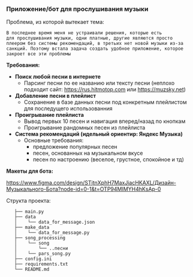 <h3><b>Приложение/бот для прослушивания музыки</b></h3> 

Проблема, из которой вытекает тема:

    В последнее время меня не устраивали решения, которые есть 
    для прослушивания музыки, одни платные, другие являются просто 
    плеером без системы рекомендаций, в третьих нет новой музыки из-за 
    санкций. Поэтому встала задача создать удобное приложение, которое 
    закроет все эти проблемы

<b>Требования:</b>

- <b>Поиск любой песни в интернете</b> 
  - Парсинг песни по ее названию или тексту песни
    (неплохо подходит сайт: https://rus.hitmotop.com или https://muzsky.net)
- <b>Добавление песни в плейлист</b>
  - Сохранение в базе данных песни под конкретным плейлистом для последущего использованния
- <b>Проигрывание плейлиста</b>
  - Вывод первых 10 песен и навигация вперед/назад по кнопкам
  - Проигрывание рандомных песен из плейлиста
- <b>Система рекомендаций (идельный ориентир: Яндекс Музыка)</b>
  - Основные требования:
    - предложение популярных песен
    - песен, основанных на музыкальном вкусе 
    - песен по настроению (веселое, грустное, спокойное и тд)


<b>Макеты для бота:</b>

https://www.figma.com/design/STjtnXphH7MaxJiacHKAXL/Дизайн-Музыкального-Бота?node-id=0-1&t=OTP94MIMYH4hKsAp-0

Структа проекта:

```
   ├── main.py
   ├── data
   │    └── data_for_message.json
   ├── make_data
   │    └── data_for_message.py
   ├── song_processing
   │    └── song
   │        └── ..песни
   │    └── pars_song.py
   ├── config.ini
   ├── requirements.txt
   └── README.md
```